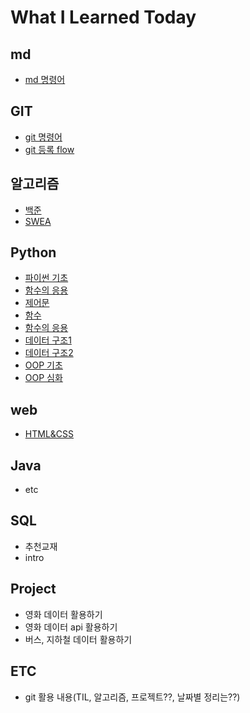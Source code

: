 # What I Learned Today

## md
 - [md 명령어](md_command.md)

## GIT
 - [git 명령어](git/git_command.md)
 - [git 등록 flow](git/git_flow.md)
 
## 알고리즘
 - [백준](100joon.md)
 - [SWEA](swea.md)
 
## Python
 - [파이썬 기초](python/Day01_파이썬기초.ipynb)
 - [함수의 응용](python/python_built_in_func.md)
 - [제어문](python/Day02_제어문.ipynb)
 - [함수](python/Day03_함수.ipynb)
 - [함수의 응용](python/Day04_함수응용.ipynb)
 - [데이터 구조1](python/Day05_데이터구조.ipynb)
 - [데이터 구조2](python/Day06_데이터구조.ipynb)
 - [OOP 기초](python/Day07_OOP_기초.ipynb)
 - [OOP 심화](python/Day08_OOP_예외처리.ipynb)

## web
 - [HTML&CSS](web/day1_html&css.md)
 
## Java
 - etc
 
## SQL
 - 추천교재
 - intro

## Project
 - 영화 데이터 활용하기
 - 영화 데이터 api 활용하기
 - 버스, 지하철 데이터 활용하기
 
## ETC
 - git 활용 내용(TIL, 알고리즘, 프로젝트??, 날짜별 정리는??)
